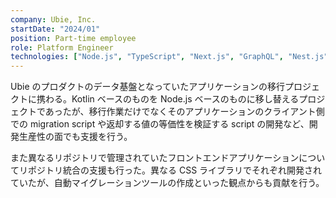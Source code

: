 ```yaml
---
company: Ubie, Inc.
startDate: "2024/01"
position: Part-time employee
role: Platform Engineer
technologies: ["Node.js", "TypeScript", "Next.js", "GraphQL", "Nest.js", "tailwind.css"]
---
```


Ubie のプロダクトのデータ基盤となっていたアプリケーションの移行プロジェクトに携わる。Kotlin ベースのものを Node.js ベースのものに移し替えるプロジェクトであったが、移行作業だけでなくそのアプリケーションのクライアント側での migration script や返却する値の等価性を検証する script の開発など、開発生産性の面でも支援を行う。

また異なるリポジトリで管理されていたフロントエンドアプリケーションについてリポジトリ統合の支援も行った。異なる CSS ライブラリでそれぞれ開発されていたが、自動マイグレーションツールの作成といった観点からも貢献を行う。
